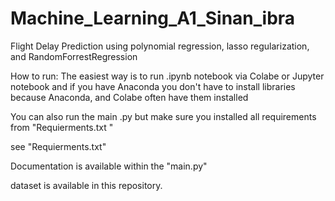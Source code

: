 # Machine_Learning_A1_Sinan_ibra
 Flight Delay Prediction using polynomial regression, lasso regularization, and RandomForrestRegression



How to run:
The easiest way is to run .ipynb notebook via Colabe or Jupyter notebook and if you have Anaconda you don't have to install libraries because Anaconda, and Colabe often have them installed

You can also run the main .py but make sure you installed all requirements from  "Requierments.txt "

see "Requierments.txt"

Documentation is available within the "main.py"

dataset is available in this repository. 

